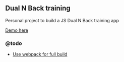 ## Dual N Back training

Personal project to build a JS Dual N Back training app

[Demo here](https://danfarrow.github.io/dual-n-back-training_dist/)

### @todo

* [Use webpack for full build](https://webpack.js.org/guides/asset-management/)